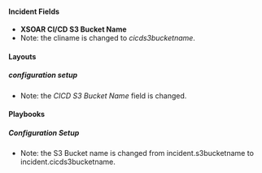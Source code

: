 #### Incident Fields
- **XSOAR CI/CD S3 Bucket Name**
- Note: the cliname is changed to *cicds3bucketname*.

#### Layouts
##### configuration setup
- Note: the *CICD S3 Bucket Name* field  is changed.

#### Playbooks
##### Configuration Setup
- Note: the  S3 Bucket name is changed from incident.s3bucketname to incident.cicds3bucketname.
